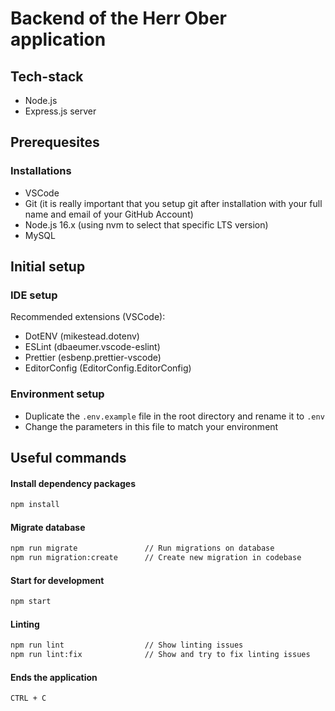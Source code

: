 # Backend of the Herr Ober application

## Tech-stack

- Node.js
- Express.js server

## Prerequesites

### Installations

- VSCode
- Git (it is really important that you setup git after installation with your full name and email of your GitHub Account)
- Node.js 16.x (using nvm to select that specific LTS version)
- MySQL

## Initial setup

### IDE setup

Recommended extensions (VSCode):

- DotENV (mikestead.dotenv)
- ESLint (dbaeumer.vscode-eslint)
- Prettier (esbenp.prettier-vscode)
- EditorConfig (EditorConfig.EditorConfig)

### Environment setup

- Duplicate the `.env.example` file in the root directory and rename it to `.env`
- Change the parameters in this file to match your environment

## Useful commands

#### Install dependency packages
```bash
npm install
```

#### Migrate database
```bash
npm run migrate               // Run migrations on database
npm run migration:create      // Create new migration in codebase
```

#### Start for development
```bash
npm start
```

#### Linting
```bash
npm run lint                  // Show linting issues
npm run lint:fix              // Show and try to fix linting issues
```

#### Ends the application
```
CTRL + C
```
